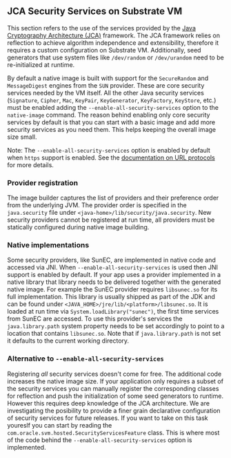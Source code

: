 JCA Security Services on Substrate VM
-----------------------------

This section refers to the use of the services provided by the [Java Cryptography Architecture (JCA)](https://docs.oracle.com/javase/8/docs/technotes/guides/security/crypto/CryptoSpec.html) framework. The JCA framework relies on reflection to achieve algorithm independence and extensibility, therefore it requires a custom configuration on Substrate VM. Additionally, seed generators that use system files like `/dev/random` or `/dev/urandom` need to be re-initialized at runtime.

By default a native image is built with support for the `SecureRandom` and `MessageDigest` engines from the `SUN` provider. These are core security services needed by the VM itself. All the other Java security services (`Signature`, `Cipher`, `Mac`, `KeyPair`, `KeyGenerator`, `KeyFactory`, `KeyStore`, etc.) must be enabled adding the `--enable-all-security-services` option to the `native-image` command. The reason behind enabling only core security services by default is that you can start with a basic image and add more security services as you need them. This helps keeping the overall image size small.

Note: The `--enable-all-security-services` option is enabled by default when `https` support is enabled. See the [documentation on URL protocols](URL-PROTOCOLS.md) for more details.

### Provider registration

The image builder captures the list of providers and their preference order from the underlying JVM. The provider order is specified in the `java.security` file under `<java-home>/lib/security/java.security`. New security providers cannot be registered at run time, all providers must be statically configured during native image building.

### Native implementations

Some security providers, like SunEC, are implemented in native code and accessed via JNI. When `--enable-all-security-services` is used then JNI support is enabled by default. If your app uses a provider implemented in a native library that library needs to be delivered together with the generated native image. For example the SunEC provider requires `libsunec.so` for its full implementation. This library is usually shipped as part of the JDK and can be found under `<JAVA_HOME>/jre/lib/<platform>/libsunec.so`. It is loaded at run time via `System.loadLibrary("sunec")`, the first time services from SunEC are accessed. To use this provider's services the `java.library.path` system property needs to be set accordingly to point to a location that contains `libsunec.so`. Note that if `java.library.path` is not set it defaults to the current working directory.

### Alternative to `--enable-all-security-services`

Registering *all* security services doesn't come for free. The additional code increases the native image size. If your application only requires a subset of the security services you can manually register the corresponding classes for reflection and push the initialization of some seed generators to runtime. However this requires deep knowledge of the JCA architecture. We are investigating the posibility to provide a finer grain declarative configuration of security services for future releases. If you want to take on this task youreslf you can start by reading the `com.oracle.svm.hosted.SecurityServicesFeature` class. This is where most of the code behind the `--enable-all-security-services` option is implemented.
